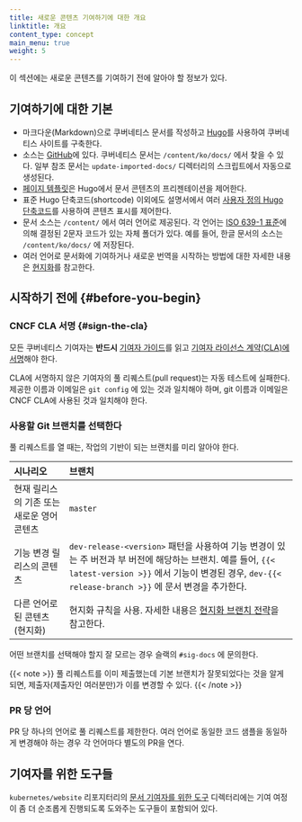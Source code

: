 ```yaml
---
title: 새로운 콘텐츠 기여하기에 대한 개요
linktitle: 개요
content_type: concept
main_menu: true
weight: 5
---
```


<!-- overview -->

이 섹션에는 새로운 콘텐츠를 기여하기 전에 알아야 할 정보가 있다.




<!-- body -->

## 기여하기에 대한 기본

- 마크다운(Markdown)으로 쿠버네티스 문서를 작성하고 [Hugo](https://gohugo.io/)를 사용하여 쿠버네티스 사이트를 구축한다.
- 소스는 [GitHub](https://github.com/kubernetes/website)에 있다. 쿠버네티스 문서는 `/content/ko/docs/` 에서 찾을 수 있다. 일부 참조 문서는 `update-imported-docs/` 디렉터리의 스크립트에서 자동으로 생성된다.
- [페이지 템플릿](/docs/contribute/style/page-content-types/)은 Hugo에서 문서 콘텐츠의 프리젠테이션을 제어한다.
- 표준 Hugo 단축코드(shortcode) 이외에도 설명서에서 여러
  [사용자 정의 Hugo 단축코드](/docs/contribute/style/hugo-shortcodes/)를 사용하여 콘텐츠 표시를 제어한다.
- 문서 소스는 `/content/` 에서 여러 언어로 제공된다. 각
  언어는 [ISO 639-1 표준](https://www.loc.gov/standards/iso639-2/php/code_list.php)에
  의해 결정된 2문자 코드가 있는 자체 폴더가 있다. 예를 들어,
  한글 문서의 소스는 `/content/ko/docs/` 에 저장된다.
- 여러 언어로 문서화에 기여하거나 새로운 번역을 시작하는 방법에 대한 자세한 내용은 [현지화](/ko/docs/contribute/localization_ko/)를 참고한다.

## 시작하기 전에 {#before-you-begin}

### CNCF CLA 서명 {#sign-the-cla}

모든 쿠버네티스 기여자는 **반드시** [기여자 가이드](https://github.com/kubernetes/community/blob/master/contributors/guide/README.md)를 읽고 [기여자 라이선스 계약(CLA)에 서명](https://github.com/kubernetes/community/blob/master/CLA.md)해야 한다.

CLA에 서명하지 않은 기여자의 풀 리퀘스트(pull request)는 자동 테스트에 실패한다. 제공한 이름과 이메일은 `git config` 에 있는 것과 일치해야 하며, git 이름과 이메일은 CNCF CLA에 사용된 것과 일치해야 한다.

### 사용할 Git 브랜치를 선택한다

풀 리퀘스트를 열 때는, 작업의 기반이 되는 브랜치를 미리 알아야 한다.

시나리오   | 브랜치
:---------|:------------
현재 릴리스의 기존 또는 새로운 영어 콘텐츠 | `master`
기능 변경 릴리스의 콘텐츠 | `dev-release-<version>` 패턴을 사용하여 기능 변경이 있는 주 버전과 부 버전에 해당하는 브랜치. 예를 들어, `{{< latest-version >}}` 에서 기능이 변경된 경우, ``dev-{{< release-branch >}}`` 에 문서 변경을 추가한다.
다른 언어로된 콘텐츠(현지화) | 현지화 규칙을 사용. 자세한 내용은 [현지화 브랜치 전략](/docs/contribute/localization/#branching-strategy)을 참고한다.


어떤 브랜치를 선택해야 할지 잘 모르는 경우 슬랙의 `#sig-docs` 에 문의한다.

{{< note >}}
풀 리퀘스트를 이미 제출했는데 기본 브랜치가 잘못되었다는 것을 알게 되면,
제출자(제출자인 여러분만)가 이를 변경할 수 있다.
{{< /note >}}

### PR 당 언어

PR 당 하나의 언어로 풀 리퀘스트를 제한한다. 여러 언어로 동일한 코드 샘플을 동일하게 변경해야 하는 경우 각 언어마다 별도의 PR을 연다.

## 기여자를 위한 도구들

`kubernetes/website` 리포지터리의 [문서 기여자를 위한 도구](https://github.com/kubernetes/website/tree/master/content/en/docs/doc-contributor-tools) 디렉터리에는 기여 여정이 좀 더 순조롭게 진행되도록 도와주는 도구들이 포함되어 있다.


